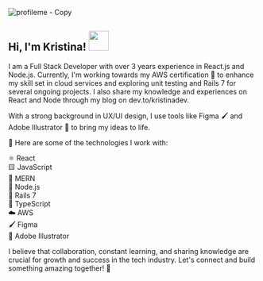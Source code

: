 ![profileme - Copy](https://user-images.githubusercontent.com/68170283/119048641-bd6c3280-b97c-11eb-806f-6341e193683b.gif)
  <h2>   Hi, I'm Kristina! <img src="https://media.giphy.com/media/K9Xy6osm73DbxIa8f2/giphy.gif" width="40"></h2>



I am a Full Stack Developer with over 3 years experience in React.js and Node.js. Currently, I'm working towards my AWS certification 🌟 to enhance my skill set in cloud services and exploring unit testing and Rails 7 for several ongoing projects. I also share my knowledge and experiences on React and Node through my blog on dev.to/kristinadev.

With a strong background in UX/UI design, I use tools like Figma 🖌️ and Adobe Illustrator 🎨 to bring my ideas to life.


🌟 Here are some of the technologies I work with:

⚛️ React <br>
🟨 JavaScript <br>
🌿 MERN <br>
🚀 Node.js <br>
🔴 Rails 7 <br>
🔷 TypeScript <br>
☁️ AWS <br>
🖌️ Figma <br>
🎨 Adobe Illustrator <br>


I believe that collaboration, constant learning, and sharing knowledge are crucial for growth and success in the tech industry. Let's connect and build something amazing together! 💪
